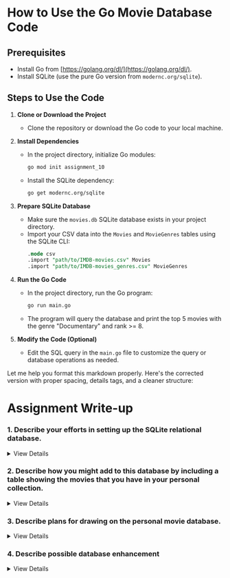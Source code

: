 
# How to Use the Go Movie Database Code

## Prerequisites
- Install Go from [https://golang.org/dl/](https://golang.org/dl/).
- Install SQLite (use the pure Go version from `modernc.org/sqlite`).

## Steps to Use the Code

1. **Clone or Download the Project**
   - Clone the repository or download the Go code to your local machine.

2. **Install Dependencies**
   - In the project directory, initialize Go modules:
     ```bash
     go mod init assignment_10
     ```
   - Install the SQLite dependency:
     ```bash
     go get modernc.org/sqlite
     ```

3. **Prepare SQLite Database**
   - Make sure the `movies.db` SQLite database exists in your project directory.
   - Import your CSV data into the `Movies` and `MovieGenres` tables using the SQLite CLI:
     ```sql
     .mode csv
     .import "path/to/IMDB-movies.csv" Movies
     .import "path/to/IMDB-movies_genres.csv" MovieGenres
     ```

4. **Run the Go Code**
   - In the project directory, run the Go program:
     ```bash
     go run main.go
     ```
   - The program will query the database and print the top 5 movies with the genre "Documentary" and rank >= 8.

5. **Modify the Code (Optional)**
   - Edit the SQL query in the `main.go` file to customize the query or database operations as needed.

Let me help you format this markdown properly. Here's the corrected version with proper spacing, details tags, and a cleaner structure:

# Assignment Write-up

### 1. Describe your efforts in setting up the SQLite relational database.
<details>
<summary>View Details</summary>

I had some experience doing this in the past for an employer, but I usually did it in Python. So, doing it in the command line SQLite was interesting. I downloaded the SQLite files and ran some raw commands through the SQL CLI. The copy and paste functionality was a bit buggy, but it was an interesting experience.
</details>

### 2. Describe how you might add to this database by including a table showing the movies that you have in your personal collection.
<details>
<summary>View Details</summary>

Perhaps I could connect via an API to various services like Netflix, Hulu, Amazon Prime, etc. I could automatically pull in "watched" tags or maybe the percentage watched and whether I liked it or not. I could then store this information in another table or design a schema for it. If it were for a business, perhaps I would attach a SKU or a contract/royalty ID to each item in the database to indicate that I own the rights to a movie, along with a link to the contract.
</details>

### 3. Describe plans for drawing on the personal movie database.
<details>
<summary>View Details</summary>

I think I kind of answered most of these questions in item 2. I would design a phone/computer application where you could link your streaming platforms or even brick-and-mortar movie theater ticket purchases to your phone/computer application. A user could then keep track of what they have seen or not seen. A suggestion machine learning algorithm could be added to enhance the application and query the database. Perhaps others in your life could plan out movie dates based on what the two of you have in common and haven't seen. Maybe there could be free community viewing places, and you could tune in to see when and where they are. A good way to meet friends.
</details>

### 4. Describe possible database enhancement
<details>
<summary>View Details</summary>

I think the rank could be better. Pulling in rotten tomato or other items like that could help provide a better ranking. I was thinking about breaking out the genres into a third table having Genre ID's with a many to many connector in the middle. That may be a good idea depending on a couple items, but if the need for speed is there for the use case, then I would say the current format is good.
</details>